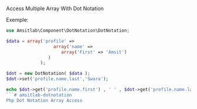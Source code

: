 Access Multiple Array With Dot Notation

Exemple:
```php
use Amsitlab\Component\DotNotation\DotNotation;

$data = array('profile' =>
                  array('name' =>
                     array('First' => 'Amsit')
                )
             );

$dot = new DotNotation( $data );
$dot->set('profile.name.last','Swara');

echo $dot->get('profile.name.first') , ' ' , $dot->get('profile.name.last'); //Output: Amsit Swara
```# amsitlab-dotnotation
Php Dot Notation Array Access
